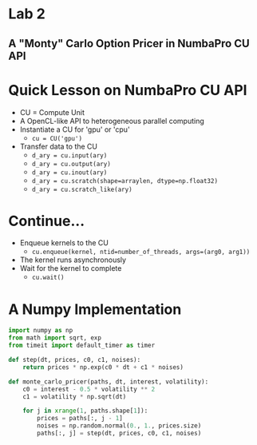 # Lab 2

## A "Monty" Carlo Option Pricer in NumbaPro CU API

# Quick Lesson on NumbaPro CU API

* CU = Compute Unit
* A OpenCL-like API to heterogeneous parallel computing
* Instantiate a CU for 'gpu' or 'cpu'
    - `cu = CU('gpu')`
* Transfer data to the CU
    - `d_ary = cu.input(ary)`
    - `d_ary = cu.output(ary)`
    - `d_ary = cu.inout(ary)`
    - `d_ary = cu.scratch(shape=arraylen, dtype=np.float32)`
    - `d_ary = cu.scratch_like(ary)`

# Continue...

* Enqueue kernels to the CU
    - `cu.enqueue(kernel, ntid=number_of_threads, args=(arg0, arg1))`
* The kernel runs asynchronously
* Wait for the kernel to complete
    - `cu.wait()`

# A Numpy Implementation

```python
import numpy as np
from math import sqrt, exp
from timeit import default_timer as timer

def step(dt, prices, c0, c1, noises):
    return prices * np.exp(c0 * dt + c1 * noises)

def monte_carlo_pricer(paths, dt, interest, volatility):
    c0 = interest - 0.5 * volatility ** 2
    c1 = volatility * np.sqrt(dt)

    for j in xrange(1, paths.shape[1]):
        prices = paths[:, j - 1]
        noises = np.random.normal(0., 1., prices.size)
        paths[:, j] = step(dt, prices, c0, c1, noises)

```
